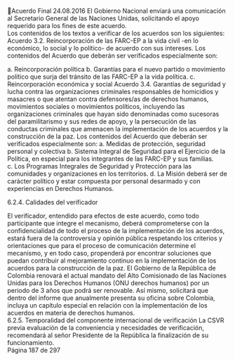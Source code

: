 Acuerdo Final 
24.08.2016 
El Gobierno Nacional enviará una comunicación al Secretario General de las Naciones Unidas, solicitando 
el apoyo requerido para los fines de este acuerdo.  
Los contenidos de los textos a verificar de los  acuerdos son los siguientes: 
Acuerdo 3.2. Reincorporación de las FARC-EP a la vida civil -en lo económico, lo social y lo político- de 
acuerdo con sus intereses. Los contenidos del Acuerdo que deberán ser verificados especialmente son: 
 
a. Reincorporación política 
b. Garantías para el nuevo partido o movimiento político que surja del tránsito de las FARC-EP a la 
vida política. 
c. Reincorporación económica y social 
Acuerdo  3.4.  Garantías  de  seguridad  y  lucha  contra  las  organizaciones  criminales  responsables  de 
homicidios y masacres o que atentan contra defensores/as de derechos humanos, movimientos sociales 
o  movimientos  políticos,  incluyendo  las  organizaciones  criminales  que  hayan  sido  denominadas  como 
sucesoras  del  paramilitarismo  y  sus  redes  de  apoyo,  y  la  persecución  de  las  conductas  criminales  que 
amenacen la implementación de los acuerdos y la construcción de la paz. Los contenidos del Acuerdo que 
deberán ser verificados especialmente son: 
a. Medidas de protección, seguridad personal y colectiva 
b. Sistema Integral de Seguridad para el Ejercicio de la Política, en especial para los integrantes de 
las FARC-EP y sus familias.  
c. Los Programas Integrales de Seguridad y Protección para las comunidades y organizaciones en los 
territorios. 
d. La  Misión  deberá  ser  de  carácter  político  y  estar  compuesta  por  personal  desarmado  y  con 
experiencias en Derechos Humanos. 
 
6.2.4. Calidades del verificador 
 
El verificador, entendido para efectos de este acuerdo, como todo participante que integre el mecanismo, 
deberá comprometerse con la confidencialidad de todo el proceso de la implementación de los acuerdos, 
estará  fuera  de  la  controversia  y  opinión  pública  respetando  los  criterios  y  orientaciones  que  para  el 
proceso de comunicación determine el mecanismo, y en todo caso, propenderá por encontrar soluciones 
que  puedan  contribuir  al  mejoramiento  continuo  en  la  implementación  de  los  acuerdos  para  la 
construcción de la paz. 
El Gobierno de la República de Colombia renovará el actual mandato del Alto Comisionado de las Naciones 
Unidas para los Derechos Humanos (ONU derechos humanos) por un periodo de 3 años que podrá ser 
renovable.  Así  mismo,  solicitará  que  dentro  del  informe  que  anualmente  presenta  su  oficina  sobre 
Colombia, incluya un capítulo especial en relación con la implementación de los acuerdos en materia de 
derechos humanos.  
6.2.5. Temporalidad del componente internacional de verificación 
La  CSVR  previa  evaluación  de  la  conveniencia  y  necesidades  de  verificación,  recomendará  al  señor 
Presidente de la República la finalización de su funcionamiento.  
Página 187 de 297 
 

